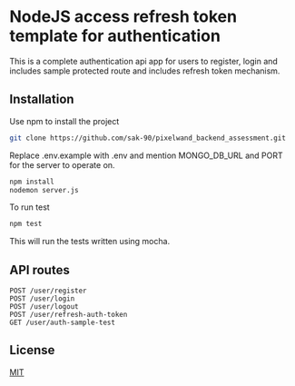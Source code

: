 # NodeJS access refresh token template for authentication

This is a complete authentication api app for users to register, login and includes sample protected route and includes refresh token mechanism.

## Installation

Use npm to install the project

```bash
git clone https://github.com/sak-90/pixelwand_backend_assessment.git
```

Replace .env.example with .env and mention MONGO_DB_URL and PORT for the server to operate on.

```bash
npm install
nodemon server.js
```
To run test 
```bash
npm test
```
This will run the tests written using mocha.

## API routes

```http
POST /user/register
POST /user/login
POST /user/logout
POST /user/refresh-auth-token
GET /user/auth-sample-test
```
## License

[MIT](https://choosealicense.com/licenses/mit/)
